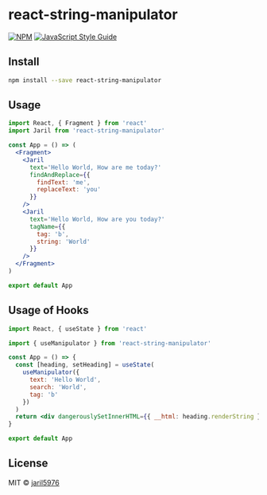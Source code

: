 # react-string-manipulator

[![NPM](https://img.shields.io/npm/v/react-string-manipulator.svg)](https://www.npmjs.com/package/react-string-manipulator) [![JavaScript Style Guide](https://img.shields.io/badge/code_style-standard-brightgreen.svg)](https://standardjs.com)

## Install

```bash
npm install --save react-string-manipulator
```

## Usage

```jsx
import React, { Fragment } from 'react'
import Jaril from 'react-string-manipulator'

const App = () => (
  <Fragment>
    <Jaril
      text='Hello World, How are me today?'
      findAndReplace={{
        findText: 'me',
        replaceText: 'you'
      }}
    />
    <Jaril
      text='Hello World, How are you today?'
      tagName={{
        tag: 'b',
        string: 'World'
      }}
    />
  </Fragment>
)

export default App
```

## Usage of Hooks

```jsx
import React, { useState } from 'react'

import { useManipulator } from 'react-string-manipulator'

const App = () => {
  const [heading, setHeading] = useState(
    useManipulator({
      text: 'Hello World',
      search: 'World',
      tag: 'b'
    })
  )
  return <div dangerouslySetInnerHTML={{ __html: heading.renderString }} />
}

export default App
```

## License

MIT © [jaril5976](https://github.com/jaril5976)
